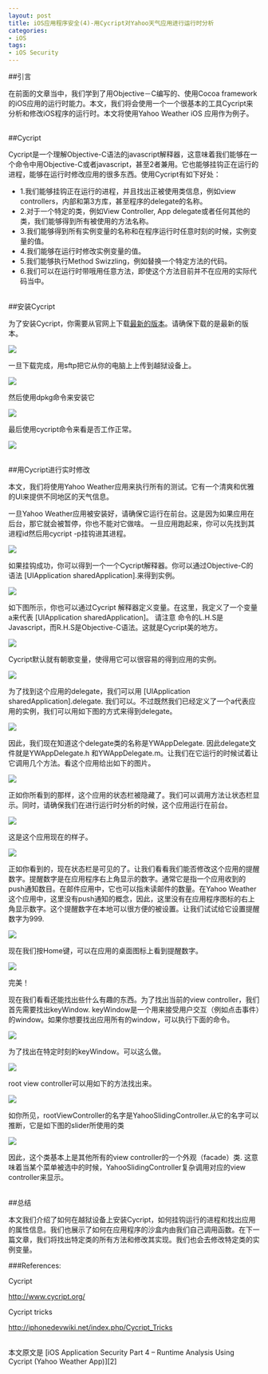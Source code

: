```yaml
---
layout: post  
title: iOS应用程序安全(4)-用Cycript对Yahoo天气应用进行运行时分析   
categories:  
- iOS  
tags:    
- iOS Security
---   
```


##引言

在前面的文章当中，我们学到了用Objective－C编写的、使用Cocoa framework的iOS应用的运行时能力。本文，我们将会使用一个一个很基本的工具Cycript来分析和修改iOS程序的运行时。本文将使用Yahoo Weather iOS 应用作为例子。

<br/>
##Cycript

Cycript是一个理解Objective-C语法的javascript解释器，这意味着我们能够在一个命令中用Objective-C或者javascript，甚至2者兼用。它也能够挂钩正在运行的进程，能够在运行时修改应用的很多东西。使用Cycript有如下好处：

- 1.我们能够挂钩正在运行的进程，并且找出正被使用类信息，例如view controllers，内部和第3方库，甚至程序的delegate的名称。
- 2.对于一个特定的类，例如View Controller, App delegate或者任何其他的类，我们能够得到所有被使用的方法名称。
- 3.我们能够得到所有实例变量的名称和在程序运行时任意时刻的时候，实例变量的值。
- 4.我们能够在运行时修改实例变量的值。
- 5.我们能够执行Method Swizzling，例如替换一个特定方法的代码。
- 6.我们可以在运行时带哦用任意方法，即使这个方法目前并不在应用的实际代码当中。

<br/>
##安装Cycript

为了安装Cycript，你需要从官网上下载[最新的版本][1]。请确保下载的是最新的版本。

![](http://resources.infosecinstitute.com/wp-content/uploads/cycript-Fig1.png)


一旦下载完成，用sftp把它从你的电脑上上传到越狱设备上。

![](http://resources.infosecinstitute.com/wp-content/uploads/061013_1436_iOSApplicat2.jpg)


然后使用dpkg命令来安装它

![](http://resources.infosecinstitute.com/wp-content/uploads/061013_1436_iOSApplicat3.jpg)


最后使用cycript命令来看是否工作正常。

![](http://resources.infosecinstitute.com/wp-content/uploads/061013_1436_iOSApplicat4.jpg)


<br/>
##用Cycript进行实时修改

本文，我们将使用Yahoo Weather应用来执行所有的测试。它有一个清爽和优雅的UI来提供不同地区的天气信息。

一旦Yahoo Weather应用被安装好，请确保它运行在前台。这是因为如果应用在后台，那它就会被暂停，你也不能对它做啥。
一旦应用跑起来，你可以先找到其进程id然后用cycript -p挂钩进其进程。

![](http://resources.infosecinstitute.com/wp-content/uploads/061013_1436_iOSApplicat5.jpg)


如果挂钩成功，你可以得到一个一个Cycript解释器。你可以通过Objective-C的语法
[UIApplication sharedApplication].来得到实例。

![](http://resources.infosecinstitute.com/wp-content/uploads/061013_1436_iOSApplicat6.jpg)



如下图所示，你也可以通过Cycript 解释器定义变量。在这里，我定义了一个变量a来代表
[UIApplication sharedApplication]。 请注意 命令的L.H.S是Javascript，而R.H.S是Objective-C语法。这就是Cycript美的地方。

![](http://resources.infosecinstitute.com/wp-content/uploads/061013_1436_iOSApplicat7.jpg)



Cycript默认就有朝歌变量，使得用它可以很容易的得到应用的实例。

![](http://resources.infosecinstitute.com/wp-content/uploads/061013_1436_iOSApplicat8.jpg)

为了找到这个应用的delegate，我们可以用 [UIApplication sharedApplication].delegate.
我们可以。不过既然我们已经定义了一个a代表应用的实例，我们可以用如下图的方式来得到delegate。

![](http://resources.infosecinstitute.com/wp-content/uploads/061013_1436_iOSApplicat9.jpg)


因此，我们现在知道这个delegate类的名称是YWAppDelegate. 因此delegate文件就是YWAppDelegate.h
和YWAppDelegate.m。让我们在它运行的时候试着让它调用几个方法。看这个应用给出如下的图片。

![](http://resources.infosecinstitute.com/wp-content/uploads/061013_1436_iOSApplicat10.jpg)


正如你所看到的那样，这个应用的状态栏被隐藏了。我们可以调用方法让状态栏显示。同时，请确保我们在进行运行时分析的时候，这个应用运行在前台。

![](http://resources.infosecinstitute.com/wp-content/uploads/061013_1436_iOSApplicat11.jpg)


这是这个应用现在的样子。

![](http://resources.infosecinstitute.com/wp-content/uploads/061013_1436_iOSApplicat12.jpg)


正如你看到的，现在状态栏是可见的了。让我们看看我们能否修改这个应用的提醒数字。提醒数字是在应用程序右上角显示的数字。通常它是指一个应用收到的push通知数目。在邮件应用中，它也可以指未读邮件的数量。在Yahoo Weather这个应用中，这里没有push通知的概念，因此，这里没有在应用程序图标的右上角显示数字。这个提醒数字在本地可以很方便的被设置。让我们试试给它设置提醒数字为999.

![](http://resources.infosecinstitute.com/wp-content/uploads/061013_1436_iOSApplicat13.jpg)

现在我们按Home键，可以在应用的桌面图标上看到提醒数字。

![](http://resources.infosecinstitute.com/wp-content/uploads/061013_1436_iOSApplicat14.jpg)

完美！

现在我们看看还能找出些什么有趣的东西。为了找出当前的view controller，我们首先需要找出keyWindow. keyWindow是一个用来接受用户交互（例如点击事件）的window。如果你想要找出应用所有的window，可以执行下面的命令。

![](http://resources.infosecinstitute.com/wp-content/uploads/061013_1436_iOSApplicat15.jpg)


为了找出在特定时刻的keyWindow。可以这么做。

![](http://resources.infosecinstitute.com/wp-content/uploads/061013_1436_iOSApplicat16.jpg)


root view controller可以用如下的方法找出来。

![](http://resources.infosecinstitute.com/wp-content/uploads/061013_1436_iOSApplicat17.jpg)


如你所见，rootViewController的名字是YahooSlidingController.从它的名字可以推断，它是如下图的slider所使用的类

![](http://resources.infosecinstitute.com/wp-content/uploads/061013_1436_iOSApplicat18.jpg)




因此，这个类基本上是其他所有的view controller的一个外观（facade）类. 这意味着当某个菜单被选中的时候，YahooSlidingController复杂调用对应的view controller来显示。


<br>
##总结

本文我们介绍了如何在越狱设备上安装Cycript，如何挂钩运行的进程和找出应用的属性信息。我们也展示了如何在应用程序的沙盒内由我们自己调用函数。在下一篇文章，我们将找出特定类的所有方法和修改其实现。我们也会去修改特定类的实例变量。


###References: 

 Cycript

http://www.cycript.org/ 

 Cycript tricks

http://iphonedevwiki.net/index.php/Cycript_Tricks 

<br/>
本文原文是 [iOS Application Security Part 4 – Runtime Analysis Using Cycript (Yahoo Weather App)][2]


[1]:http://www.cycript.org/
[2]:http://resources.infosecinstitute.com/ios-application-security-part-4-runtime-analysis-using-cycript-yahoo-weather-app/